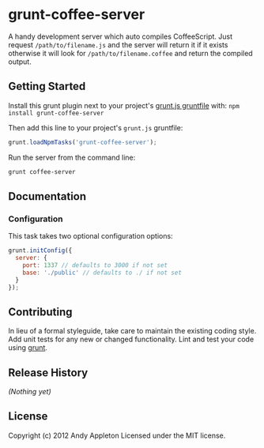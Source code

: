 # grunt-coffee-server

A handy development server which auto compiles CoffeeScript. Just request
`/path/to/filename.js` and the server will return it if it exists otherwise it
will look for `/path/to/filename.coffee` and return the compiled output.

## Getting Started
Install this grunt plugin next to your project's [grunt.js gruntfile][getting_started] with: `npm install grunt-coffee-server`

Then add this line to your project's `grunt.js` gruntfile:

```javascript
grunt.loadNpmTasks('grunt-coffee-server');
```

Run the server from the command line:
```bash
grunt coffee-server
```

[grunt]: https://github.com/cowboy/grunt
[getting_started]: https://github.com/cowboy/grunt/blob/master/docs/getting_started.md

## Documentation
### Configuration
This task takes two optional configuration options:

```javascript
grunt.initConfig({
  server: {
    port: 1337 // defaults to 3000 if not set
    base: './public' // defaults to ./ if not set
  }
});
```

## Contributing
In lieu of a formal styleguide, take care to maintain the existing coding style. Add unit tests for any new or changed functionality. Lint and test your code using [grunt][grunt].

## Release History
_(Nothing yet)_

## License
Copyright (c) 2012 Andy Appleton
Licensed under the MIT license.
